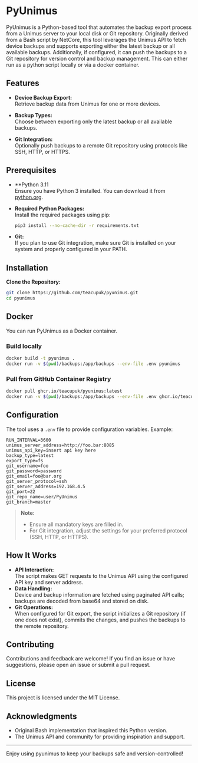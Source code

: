 # PyUnimus

PyUnimus is a Python-based tool that automates the backup export process from a Unimus server to your local disk or Git repository. Originally derived from a Bash script by NetCore, this tool leverages the Unimus API to fetch device backups and supports exporting either the latest backup or all available backups. Additionally, if configured, it can push the backups to a Git repository for version control and backup management. This can either run as a python script locally or via a docker container.

## Features

- **Device Backup Export:**  
  Retrieve backup data from Unimus for one or more devices.

- **Backup Types:**  
  Choose between exporting only the latest backup or all available backups.

- **Git Integration:**  
  Optionally push backups to a remote Git repository using protocols like SSH, HTTP, or HTTPS.

## Prerequisites

- **Python 3.11  
  Ensure you have Python 3 installed. You can download it from [python.org](https://www.python.org/).

- **Required Python Packages:**  
  Install the required packages using pip:
  ```bash
  pip3 install --no-cache-dir -r requirements.txt
  ```

- **Git:**  
  If you plan to use Git integration, make sure Git is installed on your system and properly configured in your PATH.

## Installation

**Clone the Repository:**
   ```bash
   git clone https://github.com/teacupuk/pyunimus.git
   cd pyunimus
   ```

## Docker

You can run PyUnimus as a Docker container.

### Build locally

```bash
docker build -t pyunimus .
docker run -v $(pwd)/backups:/app/backups --env-file .env pyunimus
```

### Pull from GitHub Container Registry

```bash
docker pull ghcr.io/teacupuk/pyunimus:latest
docker run -v $(pwd)/backups:/app/backups --env-file .env ghcr.io/teacupuk/pyunimus:latest
```

## Configuration

The tool uses a `.env` file to provide configuration variables. Example:

```env
RUN_INTERVAL=3600
unimus_server_address=http://foo.bar:8085
unimus_api_key=insert api key here
backup_type=latest
export_type=fs
git_username=foo
git_password=password
git_email=foo@bar.org
git_server_protocol=ssh
git_server_address=192.168.4.5
git_port=22
git_repo_name=user/PyUnimus
git_branch=master
```

> **Note:**  
> - Ensure all mandatory keys are filled in.  
> - For Git integration, adjust the settings for your preferred protocol (SSH, HTTP, or HTTPS).

## How It Works

- **API Interaction:**  
  The script makes GET requests to the Unimus API using the configured API key and server address.  
- **Data Handling:**  
  Device and backup information are fetched using paginated API calls; backups are decoded from base64 and stored on disk.
- **Git Operations:**  
  When configured for Git export, the script initializes a Git repository (if one does not exist), commits the changes, and pushes the backups to the remote repository.

## Contributing

Contributions and feedback are welcome! If you find an issue or have suggestions, please open an issue or submit a pull request.

## License

This project is licensed under the MIT License.

## Acknowledgments

- Original Bash implementation that inspired this Python version.
- The Unimus API and community for providing inspiration and support.

---

Enjoy using pyunimus to keep your backups safe and version-controlled!
